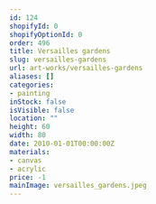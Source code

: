 ```yaml
---
id: 124
shopifyId: 0
shopifyOptionId: 0
order: 496
title: Versailles gardens
slug: versailles-gardens
url: art-works/versailles-gardens
aliases: []
categories:
- painting
inStock: false
isVisible: false
location: ""
height: 60
width: 80
date: 2010-01-01T00:00:00Z
materials:
- canvas
- acrylic
price: -1
mainImage: versailles_gardens.jpeg
---
```

